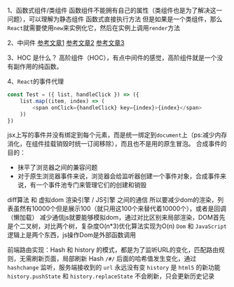 1、函数式组件/类组件
函数组件不能拥有自己的属性（类组件也是为了解决这一问题），可以理解为静态组件
函数式直接执行方法
但是如果是一个类组件，那么`React`就需要使用`new`来实例化它，然后在实例上调用`render`方法

2、中间件
[参考文章1](https://www.cnblogs.com/cherryvenus/p/9685082.html)
[参考文章2](http://www.cnblogs.com/wshiqtb/p/7909770.html)
[参考文章3](https://www.colabug.com/4032568.html)

3、HOC 是什么？
高阶组件（HOC），有点中间件的感觉，高阶组件就是一个没有副作用的纯函数。

4、`React`的事件代理

```js
const Test = ({ list, handleClick }) => ({
    list.map((item, index) => (
        <span onClick={handleClick} key={index}>{index}</span>
    ))
})
```
jsx上写的事件并没有绑定到每个元素，而是统一绑定到`document`上（ps:减少内存消化，在组件挂载销毁时统一订阅移除），而且也不是用的原生冒泡。
合成事件的目的：
* 抹平了浏览器之间的兼容问题
* 对于原生浏览器事件来说，浏览器会给监听器创建一个事件对象，合成事件来说，有一个事件池专门来管理它们的创建和销毁

diff算法 和 虚拟dom
渲染引擎 / JS引擎 之间的通信 所以要减少dom的渲染，列表虽然有10000个但是展示100（就只用这100个来替代着10000个），或者是回调（懒加载）
减少通信js就要能够模拟dom，通过对比区别来局部渲染，DOM首先是个二叉树，对比两个树，复杂度O(n*3)优化算法实现为O(n)
`Dom` 和 `JavaScript` 逻辑上是两个东西，js操作Dom是外部函数调用

前端路由实现：Hash 和 history 的模式，都是为了监听URL的变化，匹配路由规则，无需刷新页面，局部刷新
Hash `/#/` 后面的哈希值发生变化，通过 `hashchange` 监听，服务端接收到的 `url` 永远没有变
`history` 是 `html5` 的新功能
`history.pushState` 和 `history.replaceState` 不会刷新，只会更新历史记录